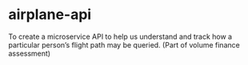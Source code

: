 # airplane-api
To create a microservice API to help us understand and track how a particular person’s flight path may be queried. (Part of volume finance assessment)
